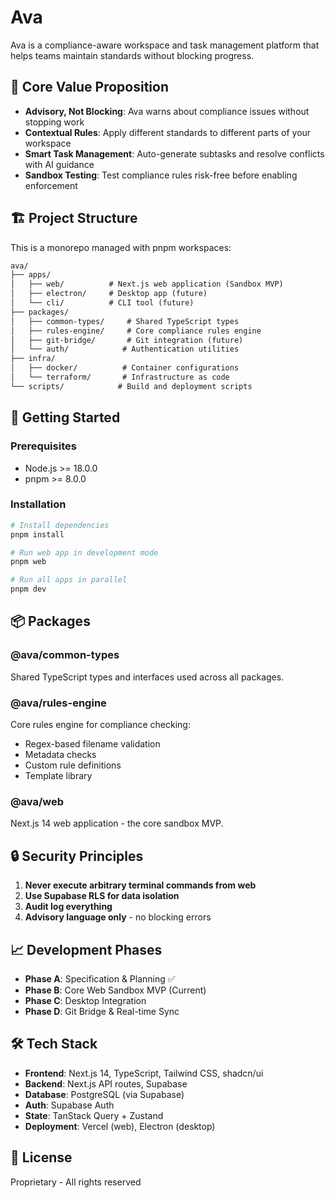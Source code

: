 # Ava

Ava is a compliance-aware workspace and task management platform that helps teams maintain standards without blocking progress.

## 🎯 Core Value Proposition

- **Advisory, Not Blocking**: Ava warns about compliance issues without stopping work
- **Contextual Rules**: Apply different standards to different parts of your workspace
- **Smart Task Management**: Auto-generate subtasks and resolve conflicts with AI guidance
- **Sandbox Testing**: Test compliance rules risk-free before enabling enforcement

## 🏗️ Project Structure

This is a monorepo managed with pnpm workspaces:

``` txt
ava/
├── apps/
│   ├── web/          # Next.js web application (Sandbox MVP)
│   ├── electron/     # Desktop app (future)
│   └── cli/          # CLI tool (future)
├── packages/
│   ├── common-types/     # Shared TypeScript types
│   ├── rules-engine/     # Core compliance rules engine
│   ├── git-bridge/       # Git integration (future)
│   └── auth/            # Authentication utilities
├── infra/
│   ├── docker/          # Container configurations
│   └── terraform/       # Infrastructure as code
└── scripts/            # Build and deployment scripts
```

## 🚀 Getting Started

### Prerequisites

- Node.js >= 18.0.0
- pnpm >= 8.0.0

### Installation

```bash
# Install dependencies
pnpm install

# Run web app in development mode
pnpm web

# Run all apps in parallel
pnpm dev
```

## 📦 Packages

### @ava/common-types

Shared TypeScript types and interfaces used across all packages.

### @ava/rules-engine

Core rules engine for compliance checking:

- Regex-based filename validation
- Metadata checks
- Custom rule definitions
- Template library

### @ava/web

Next.js 14 web application - the core sandbox MVP.

## 🔒 Security Principles

1. **Never execute arbitrary terminal commands from web**
2. **Use Supabase RLS for data isolation**
3. **Audit log everything**
4. **Advisory language only** - no blocking errors

## 📈 Development Phases

- **Phase A**: Specification & Planning ✅
- **Phase B**: Core Web Sandbox MVP (Current)
- **Phase C**: Desktop Integration
- **Phase D**: Git Bridge & Real-time Sync

## 🛠️ Tech Stack

- **Frontend**: Next.js 14, TypeScript, Tailwind CSS, shadcn/ui
- **Backend**: Next.js API routes, Supabase
- **Database**: PostgreSQL (via Supabase)
- **Auth**: Supabase Auth
- **State**: TanStack Query + Zustand
- **Deployment**: Vercel (web), Electron (desktop)

## 📝 License

Proprietary - All rights reserved
